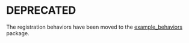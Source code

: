 # DEPRECATED

The registration behaviors have been moved to the [example_behaviors](https://github.com/PickNikRobotics/example_behaviors) package.
